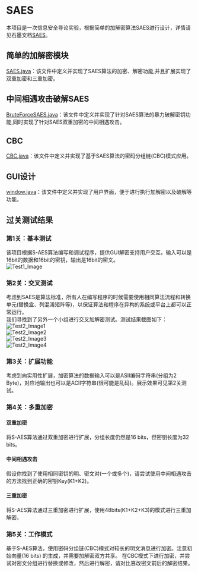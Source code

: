 # SAES
本项目是一次信息安全导论实验，根据简单的加解密算法SAES进行设计，详情请见石墨文档[SAES](https://shimo.im/docs/zm1FlCxE3eYCQSSo?fallback=1)。
## 简单的加解密模块
[SAES.java](ciper_2/SAES.java)：该文件中定义并实现了SAES算法的加密、解密功能,并且扩展实现了双重加密和三重加密。
## 中间相遇攻击破解SAES
[BruteForceSAES.java](ciper_2/BruteForceSAES.java)：该文件中定义并实现了针对SAES算法的暴力破解密钥功能,同时实现了针对SAES双重加密的中间相遇攻击。 
## CBC
[CBC.java]()：该文件中定义并实现了基于SAES算法的密码分组链(CBC)模式应用。
## GUI设计
[window.java](test/src/mainForm.java)：该文件中定义并实现了用户界面，便于进行执行加解密以及破解等功能。
## 过关测试结果
### 第1关：基本测试
该项目根据S-AES算法编写和调试程序，提供GUI解密支持用户交互。输入可以是16bit的数据和16bit的密钥，输出是16bit的密文。  
![Test1_Image](测试图片/test1.jpg)
### 第2关：交叉测试
考虑到SAES是算法标准，所有人在编写程序的时候需要使用相同算法流程和转换单元(替换盒、列混淆矩阵等)，以保证算法和程序在异构的系统或平台上都可以正常运行。  
我们寻找到了另外一个小组进行交叉加解密测试。测试结果截图如下：  
![Test2_Image1](测试图片/test2_1.jpg)  
![Test2_Image2](测试图片/test2_2.jpg)  
![Test2_Image3](测试图片/test2_3.jpg)  
![Test2_Image4](测试图片/test2_4.jpg)
### 第3关：扩展功能
考虑到向实用性扩展，加密算法的数据输入可以是ASII编码字符串(分组为2 Byte)，对应地输出也可以是ACII字符串(很可能是乱码)。展示效果可见第2关测试。
### 第4关：多重加密
#### 双重加密
将S-AES算法通过双重加密进行扩展，分组长度仍然是16 bits，但密钥长度为32 bits。
#### 中间相遇攻击
假设你找到了使用相同密钥的明、密文对(一个或多个)，请尝试使用中间相遇攻击的方法找到正确的密钥Key(K1+K2)。
#### 三重加密
将S-AES算法通过三重加密进行扩展，使用48bits(K1+K2+K3)的模式进行三重加解密。
### 第5关：工作模式
基于S-AES算法，使用密码分组链(CBC)模式对较长的明文消息进行加密。注意初始向量(16 bits) 的生成，并需要加解密双方共享。
在CBC模式下进行加密，并尝试对密文分组进行替换或修改，然后进行解密，请对比篡改密文前后的解密结果。
